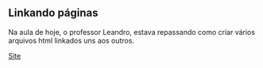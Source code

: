 ## Linkando páginas
Na aula de hoje, o professor Leandro, estava repassando como criar vários arquivos html linkados uns aos outros.

<a href='https://capimaso.github.io/linkando-paginas/'>Site</a>
